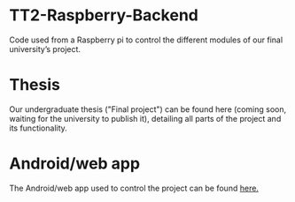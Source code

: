 
# TT2-Raspberry-Backend

Code used from a Raspberry pi to control the different modules of our final university’s project.
# Thesis
Our undergraduate thesis ("Final project") can be found here (coming soon, waiting for the university to publish it), detailing all parts of the project and its functionality.
# Android/web app
The Android/web app used to control the project can be found  [here.](https://github.com/RodoPZ/TT2-App)
